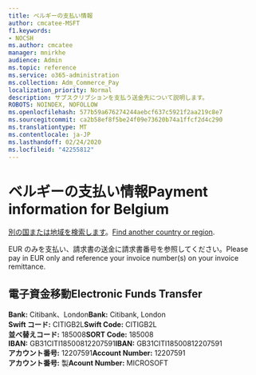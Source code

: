```yaml
---
title: ベルギーの支払い情報
author: cmcatee-MSFT
f1.keywords:
- NOCSH
ms.author: cmcatee
manager: mnirkhe
audience: Admin
ms.topic: reference
ms.service: o365-administration
ms.collection: Adm_Commerce_Pay
localization_priority: Normal
description: サブスクリプションを支払う送金先について説明します。
ROBOTS: NOINDEX, NOFOLLOW
ms.openlocfilehash: 577b59a676274244aebcf637c5921f2aa219c8e7
ms.sourcegitcommit: ca2b58ef8f5be24f09e73620b74a1ffcf2d4c290
ms.translationtype: MT
ms.contentlocale: ja-JP
ms.lasthandoff: 02/24/2020
ms.locfileid: "42255812"
---
```

# <a name="payment-information-for-belgium"></a><span data-ttu-id="c8571-103">ベルギーの支払い情報</span><span class="sxs-lookup"><span data-stu-id="c8571-103">Payment information for Belgium</span></span>

<span data-ttu-id="c8571-104">[別の国または地域を検索します](../billing-and-payments/pay-for-your-subscription.md)。</span><span class="sxs-lookup"><span data-stu-id="c8571-104">[Find another country or region](../billing-and-payments/pay-for-your-subscription.md).</span></span> 

<span data-ttu-id="c8571-105">EUR のみを支払い、請求書の送金に請求書番号を参照してください。</span><span class="sxs-lookup"><span data-stu-id="c8571-105">Please pay in EUR only and reference your invoice number(s) on your invoice remittance.</span></span>

## <a name="electronic-funds-transfer"></a><span data-ttu-id="c8571-106">電子資金移動</span><span class="sxs-lookup"><span data-stu-id="c8571-106">Electronic Funds Transfer</span></span>

<span data-ttu-id="c8571-107">**Bank:** Citibank、London</span><span class="sxs-lookup"><span data-stu-id="c8571-107">**Bank:** Citibank, London</span></span>  
<span data-ttu-id="c8571-108">**Swift コード:** CITIGB2L</span><span class="sxs-lookup"><span data-stu-id="c8571-108">**Swift Code:** CITIGB2L</span></span>  
<span data-ttu-id="c8571-109">**並べ替えコード:** 185008</span><span class="sxs-lookup"><span data-stu-id="c8571-109">**SORT Code:** 185008</span></span>  
<span data-ttu-id="c8571-110">**IBAN:** GB31CITI18500812207591</span><span class="sxs-lookup"><span data-stu-id="c8571-110">**IBAN:** GB31CITI18500812207591</span></span>  
<span data-ttu-id="c8571-111">**アカウント番号:** 12207591</span><span class="sxs-lookup"><span data-stu-id="c8571-111">**Account Number:** 12207591</span></span>  
<span data-ttu-id="c8571-112">**アカウント番号:** 製</span><span class="sxs-lookup"><span data-stu-id="c8571-112">**Acount Number:** MICROSOFT</span></span>  